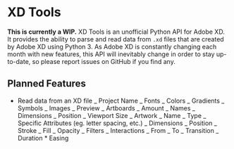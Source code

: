 # XD Tools

**This is currently a WIP.** XD Tools is an unofficial Python API for Adobe XD. It provides the ability to parse and read data from `.xd` files that are created by Adobe XD using Python 3. As Adobe XD is constantly changing each month with new features, this API will inevitably change in order to stay up-to-date, so please report issues on GitHub if you find any.

## Planned Features

* Read data from an XD file
  _ Project Name
  _ Fonts
  _ Colors
  _ Gradients
  _ Symbols
  _ Images
  _ Preview
  _ Artboards
  _ Amount
  _ Names
  _ Dimensions
  _ Position
  _ Viewport Size
  _ Artwork
  _ Name
  _ Type
  _ Specific Attributes (eg. letter spacing, etc.)
  _ Dimensions
  _ Position
  _ Stroke
  _ Fill
  _ Opacity
  _ Filters
  _ Interactions
  _ From
  _ To
  _ Transition
  _ Duration \* Easing
